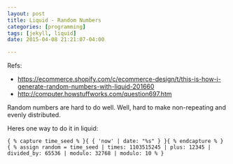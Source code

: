 ```yaml
---
layout: post
title: Liquid - Random Numbers
categories: [programming]
tags: [jekyll, liquid]
date: 2015-04-08 21:21:07-04:00

---
```


Refs:

* https://ecommerce.shopify.com/c/ecommerce-design/t/this-is-how-i-generate-random-numbers-with-liquid-201660
* http://computer.howstuffworks.com/question697.htm

Random numbers are hard to do well.  Well, hard to make non-repeating and evenly distributed.

Heres one way to do it in liquid:

```liquid
{ % capture time_seed % }{ { 'now' | date: "%s" } }{ % endcapture % }
{ % assign random = time_seed | times: 1103515245 | plus: 12345 | divided_by: 65536 | modulo: 32768 | modulo: 10 % }
```
